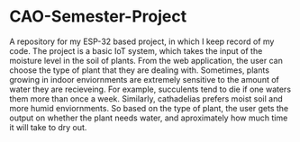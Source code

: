 # CAO-Semester-Project
A repository for my ESP-32 based project, in which I keep record of my code.
The project is a basic IoT system, which takes the input of the moisture level in the soil of plants.
From the web application, the user can choose the type of plant that they are dealing with. Sometimes, plants growing in indoor enviornments
are extremely sensitive to the amount of water they are recieveing. For example, succulents tend to die if one waters them more than once a week. Similarly, cathadelias prefers moist soil and more humid enviornments. So based on the type of plant, the user gets the output on whether the plant needs water, and aproximately how much time it will take to dry out.
